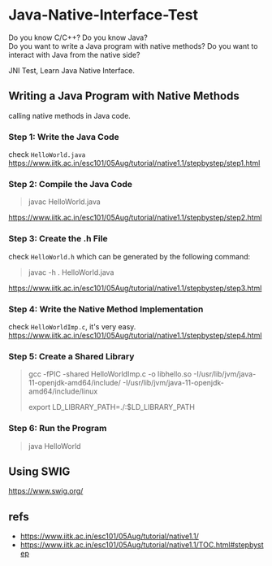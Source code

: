 # Java-Native-Interface-Test
Do you know C/C++? Do you know Java?   
Do you want to write a Java program with native methods? Do you want to interact with Java from the native side?  

JNI Test, Learn Java Native Interface.

## Writing a Java Program with Native Methods
calling native methods in Java code.  

### Step 1: Write the Java Code
check `HelloWorld.java`  
https://www.iitk.ac.in/esc101/05Aug/tutorial/native1.1/stepbystep/step1.html  


### Step 2: Compile the Java Code
> javac HelloWorld.java  

https://www.iitk.ac.in/esc101/05Aug/tutorial/native1.1/stepbystep/step2.html  

### Step 3: Create the .h File
check `HelloWorld.h` which can be generated by the following command:  
> javac -h . HelloWorld.java  

https://www.iitk.ac.in/esc101/05Aug/tutorial/native1.1/stepbystep/step3.html  

### Step 4: Write the Native Method Implementation
check `HelloWorldImp.c`, it's very easy.  
https://www.iitk.ac.in/esc101/05Aug/tutorial/native1.1/stepbystep/step4.html  

### Step 5: Create a Shared Library
> gcc -fPIC -shared HelloWorldImp.c -o libhello.so -I/usr/lib/jvm/java-11-openjdk-amd64/include/ -I/usr/lib/jvm/java-11-openjdk-amd64/include/linux  
>
> export LD_LIBRARY_PATH=./:$LD_LIBRARY_PATH  


### Step 6: Run the Program
> java HelloWorld  



## Using SWIG
https://www.swig.org/  


## refs
* https://www.iitk.ac.in/esc101/05Aug/tutorial/native1.1/  
* https://www.iitk.ac.in/esc101/05Aug/tutorial/native1.1/TOC.html#stepbystep  
